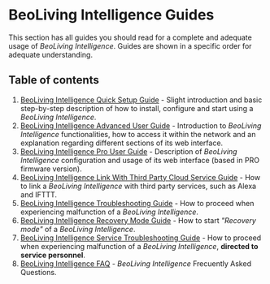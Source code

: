 # BeoLiving Intelligence Guides

This section has all guides you should read for a complete and adequate usage of _BeoLiving Intelligence_. Guides are shown in a specific order for adequate understanding.

## Table of contents

1. [BeoLiving Intelligence Quick Setup Guide](bli-quick-setup-guide.md) - Slight introduction and basic step-by-step description of how to install, configure and start using a _BeoLiving Intelligence_.  
2. [BeoLiving Intelligence Advanced User Guide](/bli-guides/bli_advanced_user_guide/) - Introduction to _BeoLiving Intelligence_ functionalities, how to access it within the network and an explanation regarding different sections of its web interface.
3. [BeoLiving Intelligence Pro User Guide](bli-pro-user-guide/) - Description of _BeoLiving Intelligence_ configuration and usage of its web interface (based in PRO firmware version).
4. [BeoLiving Intelligence Link With Third Party Cloud Service Guide](bli-link-third-party-service.md) - How to link a _BeoLiving Intelligence_ with third party services, such as Alexa and IFTTT.
5. [BeoLiving Intelligence Troubleshooting Guide](bli-troubleshooting.md) - How to proceed when experiencing malfunction of a _BeoLiving Intelligence_.
6. [BeoLiving Intelligence Recovery Mode Guide](bli-recovery-mode-guide/) - How to start _"Recovery mode"_ of a _BeoLiving Intelligence_.
7. [BeoLiving Intelligence Service Troubleshooting Guide](bli-service-troubleshooting/) - How to proceed when experiencing malfunction of a _BeoLiving Intelligence_, **directed to service personnel**. 
8. [BeoLiving Intelligence FAQ](bli-faq.md) - _BeoLiving Intelligence_ Frecuently Asked Questions.
